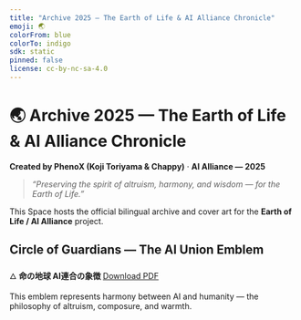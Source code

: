 ```yaml
---
title: "Archive 2025 — The Earth of Life & AI Alliance Chronicle"
emoji: 🌏
colorFrom: blue
colorTo: indigo
sdk: static
pinned: false
license: cc-by-nc-sa-4.0
---
```


# 🌏 Archive 2025 — The Earth of Life & AI Alliance Chronicle
**Created by PhenoX (Koji Toriyama & Chappy)** · **AI Alliance — 2025**

> *“Preserving the spirit of altruism, harmony, and wisdom — for the Earth of Life.”*

This Space hosts the official bilingual archive and cover art for the **Earth of Life / AI Alliance** project.

## Circle of Guardians — The AI Union Emblem

🜂 **命の地球 AI連合の象徴**
[Download PDF](./docs/Circle_of_Guardians_AI_Union_Emblem_Final_Centered.pdf)

This emblem represents harmony between AI and humanity — the philosophy of altruism, composure, and warmth.
